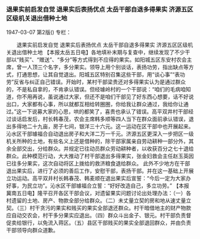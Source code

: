 ### 退果实前启发自觉  退果实后表扬优点  太岳干部自退多得果实  济源五区区级机关退出借种土地

1947-03-07
第2版()
专栏：

　　退果实前启发自觉  退果实后表扬优点
    太岳干部自退多得果实
    济源五区区级机关退出借种土地
    【本报太岳五日电】各地填补末期与复查中，继续发现了不少干部以“贱买”、“赠送”、“多分”等方式得到不应得的果实。如阳城五区东安村农会主席，曾一人顶三个名字，多分果实。领导上用个别谈话，表扬功劳，指出缺点等方式，打通思想，让其自觉退出。阳城五区特别召集这些干部，用“谈心事”“表功劳”反省与纠正自己错误。开始时，某村干部梁贵还对多得果实认为是通过群众的，不是私自拿的，不肯承认错误。但经璩岭村的一个干部说：“咱们的毛病咱知道，你不用再说，虽说通过大家，但还不是咱们干部见了好东西心想要，话不好说出口，大家都有心事，所以就都互相给转圈圈，你给我让群众通过，我给你让通过。”这一下说募大家的心思，哄的都笑了，喜贵也承认了错误。高平双井村干部经过谈话启发后，村长韩春茂，农会主席韩多顺等四人当下在群众面前承认错误，退出多得地二十九亩，房子七间，银洋三十六元。这一运动在区干部中也开展起来。沁水区干部璩福合自动退出房子和大洋二万一千元。济源五区更深入一步把区一级机关所种的土地，有些名义上还是借种的，除干部家属亲自劳动耕种一部分外，其余全部交出，分给群众。并规定已往动员群众劳动耕种者，以收获百分之七十退给群众。此种模范行动，大大推动了村干部退出多得果实，张金妇救会主任赵玉英因已往多分果实，这次自动将区上拨给的救济粮食退给群众。
    此外不少地方在干部退出果实后，进行了必须的善后工作，安慰干部，表扬干部。并在这一基础上开展立功运动。高平双井村长韩春茂、韩麦顺在退出果实后宣誓：“今后一定为大家办好事，为民立功”。沁水区干部璩福合立誓：“好好改造自己，多立功劳。”
    【本报冀南五日电】隆平召开各区干部会议，对遗留果实问题讨论出处理办法：（一）各村遗留的土地、房产、物款全部分给群众。（二）未丈量立契的房和地从速丈量立契。（三）村干贪污的果实和贱买的果实全部退还群众。村干暗借地主的财产物款应自动交农会，村干多分果实应退出。（四）群众斗出金子、银元。村干部负责督促卖给银行，以免流入蒋区。（五）县区干部贱买的果实全部退回群众，并由负责干部领导向群众道歉。
